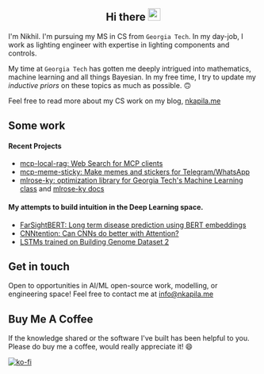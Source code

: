 <h2 align="center">Hi there <img src="https://media.giphy.com/media/hvRJCLFzcasrR4ia7z/giphy.gif" width="25"></h1>

I'm Nikhil. I'm pursuing my MS in CS from `Georgia Tech`. In my day-job, I work as lighting engineer with expertise in lighting components and controls. 

My time at `Georgia Tech` has gotten me deeply intrigued into mathematics, machine learning and all things Bayesian. In my free time, I try to update my *inductive priors* on these topics as much as possible. 🙃

Feel free to read more about my CS work on my blog, [nkapila.me](https://nkapila.me)

## Some work
#### Recent Projects
- [mcp-local-rag: Web Search for MCP clients](https://github.com/nkapila6/mcp-local-rag/)
- [mcp-meme-sticky: Make memes and stickers for Telegram/WhatsApp](https://github.com/nkapila6/mcp-meme-sticky/)   
- [mlrose-ky: optimization library for Georgia Tech's Machine Learning class](https://github.com/knakamura13/mlrose-ky/) and [mlrose-ky docs](https://nkapila6.github.io/mlrose-ky/)

#### My attempts to build intuition in the Deep Learning space.
- [FarSightBERT: Long term disease prediction using BERT embeddings](https://github.com/AttentionSeekers/FarSightBERT/blob/main/submission/bd4h_final_report.pdf)
- [CNNtention: Can CNNs do better with Attention?](https://arxiv.org/abs/2412.11657)
- [LSTMs trained on Building Genome Dataset 2](https://github.com/nkapila6/lstm-bgd2)

<!-- #### Over 9000 IQ Memeing
- [is-even-ai: Use AI to check if number is even](https://github.com/nkapila6/is-even-ai) -->

## Get in touch
Open to opportunities in AI/ML open-source work, modelling, or engineering space! Feel free to contact me at [info@nkapila.me](mailto:info@nkapila.me)

<!-- 
<div align="center">
<a href="https://git.io/streak-stats"><img src="https://github-readme-streak-stats.herokuapp.com?user=nkapila6&theme=humoris&date_format=j%2Fn%5B%2FY%5D&mode=weekly&hide_current_streak=true" alt="GitHub Streak" /></a>
</div>


[![An image of @nkapila6's Holopin badges, which is a link to view their full Holopin profile](https://holopin.me/nkapila6)](https://holopin.io/@nkapila6)
-->

## Buy Me A Coffee
If the knowledge shared or the software I've built has been helpful to you. Please do buy me a coffee, would really appreciate it! 😄

[![ko-fi](https://ko-fi.com/img/githubbutton_sm.svg)](https://ko-fi.com/X8X51MK4A1)


